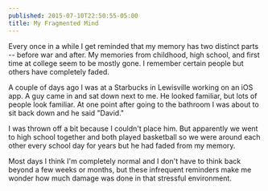 ```yaml
---
published: 2015-07-10T22:50:55-05:00
title: My Fragmented Mind
---
```

Every once in a while I get reminded that my memory has two distinct parts -- before war and after. My memories from childhood, high school, and first time at college seem to be mostly gone. I remember certain people but others have completely faded.

A couple of days ago I was at a Starbucks in Lewisville working on an iOS app. A guy came in and sat down next to me. He looked familiar, but lots of people look familiar. At one point after going to the bathroom I was about to sit back down and he said "David."

I was thrown off a bit because I couldn't place him. But apparently we went to high school together and both played basketball so we were around each other every school day for years but he had faded from my memory.

Most days I think I'm completely normal and I don't have to think back beyond a few weeks or months, but these infrequent reminders make me wonder how much damage was done in that stressful environment.
